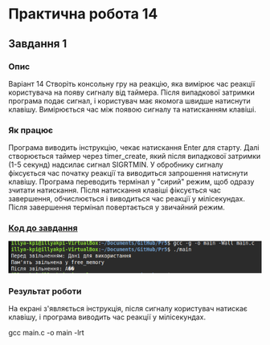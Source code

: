 # Практична робота 14

## Завдання 1

### Опис

Варіант 14
Створіть консольну гру на реакцію, яка вимірює час реакції користувача на появу сигналу від таймера. Після випадкової затримки програма подає сигнал, і користувач має якомога швидше натиснути клавішу. Вимірюється час між появою сигналу та натисканням клавіші.

### Як працює

Програма виводить інструкцію, чекає натискання Enter для старту. Далі створюється таймер через timer_create, який після випадкової затримки (1-5 секунд) надсилає сигнал SIGRTMIN. У обробнику сигналу фіксується час початку реакції та виводиться запрошення натиснути клавішу. Програма переводить термінал у "сирий" режим, щоб одразу зчитати натискання. Після натискання клавіші фіксується час завершення, обчислюється і виводиться час реакції у мілісекундах. Після завершення термінал повертається у звичайний режим.

### [Код до завдання](main.c)

![Зображення](task1.png)

### Результат роботи

На екрані з'являється інструкція, після сигналу користувач натискає клавішу, і програма виводить час реакції у мілісекундах.

gcc main.c -o main -lrt


